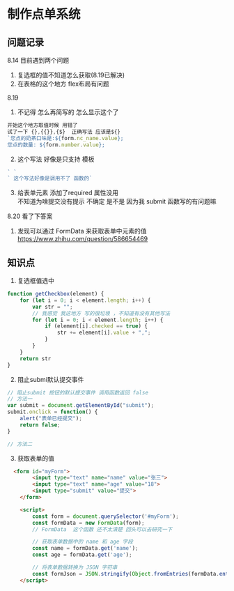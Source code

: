 # 制作点单系统

## 问题记录
8.14
目前遇到两个问题  
1. 复选框的值不知道怎么获取(8.19已解决)
2. 在表格的这个地方  flex布局有问题


8.19
1. 不记得 怎么再简写的 怎么显示这个了
```js
开始这个地方取值时候 用错了  
试了一下 {},{{}},{$}  正确写法 应该是${}
`您点的奶茶口味是:${form.nc_name.value};
您点的数量: ${form.number.value}; 
```
2. 这个写法 好像是只支持 模板
``` js
` `
` 这个写法好像是调用不了 函数的` 
```
3. 给表单元素 添加了required 属性没用  
   不知道为啥提交没有提示  不确定  是不是 因为我 submit 函数写的有问题嘛

8.20 看了下答案
1. 发现可以通过  FormData 来获取表单中元素的值
 https://www.zhihu.com/question/586654469


## 知识点

1. 复选框值选中
``` js
function getCheckbox(element) {
    for (let i = 0; i < element.length; i++) {
        var str = "";
        // 我感觉 我这地方 写的很垃圾 ，不知道有没有其他写法
        for (let i = 0; i < element.length; i++) {
            if (element[i].checked == true) {
                str += element[i].value + ",";
            }
        }
    }
    return str
}
```


2. 阻止submi默认提交事件
``` js
// 阻止submit 按钮的默认提交事件 调用函数返回 false
// 方法一
var submit = document.getElementById("submit");
submit.onclick = function() {
    alert("表单已经提交");
    return false;
}

// 方法二


```
3. 获取表单的值
 
``` html
  <form id="myForm">
        <input type="text" name="name" value="张三">
        <input type="text" name="age" value="18">
        <input type="submit" value="提交">
    </form>

    <script>
        const form = document.querySelector('#myForm');
        const formData = new FormData(form);
        // FormData  这个函数 还不太清楚 回头可以去研究一下

        // 获取表单数据中的 name 和 age 字段
        const name = formData.get('name');
        const age = formData.get('age');

        // 将表单数据转换为 JSON 字符串
        const formJson = JSON.stringify(Object.fromEntries(formData.entries()));
    </script>

```
